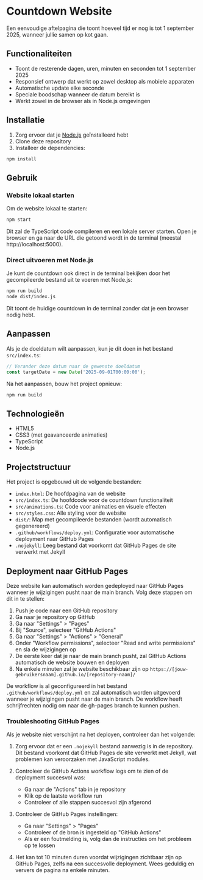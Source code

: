 # Countdown Website

Een eenvoudige aftelpagina die toont hoeveel tijd er nog is tot 1 september 2025, wanneer jullie samen op kot gaan.

## Functionaliteiten

- Toont de resterende dagen, uren, minuten en seconden tot 1 september 2025
- Responsief ontwerp dat werkt op zowel desktop als mobiele apparaten
- Automatische update elke seconde
- Speciale boodschap wanneer de datum bereikt is
- Werkt zowel in de browser als in Node.js omgevingen

## Installatie

1. Zorg ervoor dat je [Node.js](https://nodejs.org/) geïnstalleerd hebt
2. Clone deze repository
3. Installeer de dependencies:

```bash
npm install
```

## Gebruik

### Website lokaal starten

Om de website lokaal te starten:

```bash
npm start
```

Dit zal de TypeScript code compileren en een lokale server starten. Open je browser en ga naar de URL die getoond wordt in de terminal (meestal http://localhost:5000).

### Direct uitvoeren met Node.js

Je kunt de countdown ook direct in de terminal bekijken door het gecompileerde bestand uit te voeren met Node.js:

```bash
npm run build
node dist/index.js
```

Dit toont de huidige countdown in de terminal zonder dat je een browser nodig hebt.

## Aanpassen

Als je de doeldatum wilt aanpassen, kun je dit doen in het bestand `src/index.ts`:

```typescript
// Verander deze datum naar de gewenste doeldatum
const targetDate = new Date('2025-09-01T00:00:00');
```

Na het aanpassen, bouw het project opnieuw:

```bash
npm run build
```

## Technologieën

- HTML5
- CSS3 (met geavanceerde animaties)
- TypeScript
- Node.js

## Projectstructuur

Het project is opgebouwd uit de volgende bestanden:

- `index.html`: De hoofdpagina van de website
- `src/index.ts`: De hoofdcode voor de countdown functionaliteit
- `src/animations.ts`: Code voor animaties en visuele effecten
- `src/styles.css`: Alle styling voor de website
- `dist/`: Map met gecompileerde bestanden (wordt automatisch gegenereerd)
- `.github/workflows/deploy.yml`: Configuratie voor automatische deployment naar GitHub Pages
- `.nojekyll`: Leeg bestand dat voorkomt dat GitHub Pages de site verwerkt met Jekyll

## Deployment naar GitHub Pages

Deze website kan automatisch worden gedeployed naar GitHub Pages wanneer je wijzigingen pusht naar de main branch. Volg deze stappen om dit in te stellen:

1. Push je code naar een GitHub repository
2. Ga naar je repository op GitHub
3. Ga naar "Settings" > "Pages"
4. Bij "Source", selecteer "GitHub Actions"
5. Ga naar "Settings" > "Actions" > "General"
6. Onder "Workflow permissions", selecteer "Read and write permissions" en sla de wijzigingen op
7. De eerste keer dat je naar de main branch pusht, zal GitHub Actions automatisch de website bouwen en deployen
8. Na enkele minuten zal je website beschikbaar zijn op `https://[jouw-gebruikersnaam].github.io/[repository-naam]/`

De workflow is al geconfigureerd in het bestand `.github/workflows/deploy.yml` en zal automatisch worden uitgevoerd wanneer je wijzigingen pusht naar de main branch. De workflow heeft schrijfrechten nodig om naar de gh-pages branch te kunnen pushen.

### Troubleshooting GitHub Pages

Als je website niet verschijnt na het deployen, controleer dan het volgende:

1. Zorg ervoor dat er een `.nojekyll` bestand aanwezig is in de repository. Dit bestand voorkomt dat GitHub Pages de site verwerkt met Jekyll, wat problemen kan veroorzaken met JavaScript modules.

2. Controleer de GitHub Actions workflow logs om te zien of de deployment succesvol was:
   - Ga naar de "Actions" tab in je repository
   - Klik op de laatste workflow run
   - Controleer of alle stappen succesvol zijn afgerond

3. Controleer de GitHub Pages instellingen:
   - Ga naar "Settings" > "Pages"
   - Controleer of de bron is ingesteld op "GitHub Actions"
   - Als er een foutmelding is, volg dan de instructies om het probleem op te lossen

4. Het kan tot 10 minuten duren voordat wijzigingen zichtbaar zijn op GitHub Pages, zelfs na een succesvolle deployment. Wees geduldig en ververs de pagina na enkele minuten.
